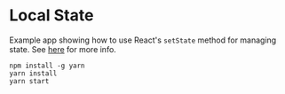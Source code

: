 # Local State

Example app showing how to use React's `setState` method for managing state. See [here](https://reactjs.org/docs/state-and-lifecycle.html) for more info.

```
npm install -g yarn
yarn install
yarn start
```
